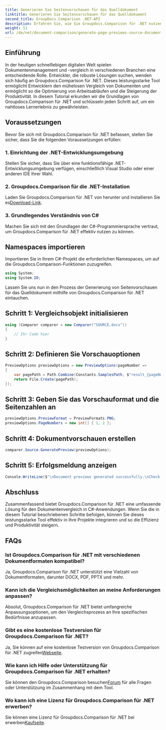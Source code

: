 ```yaml
---
title: Generieren Sie Seitenvorschauen für das Quelldokument
linktitle: Generieren Sie Seitenvorschauen für das Quelldokument
second_title: GroupDocs.Comparison .NET-API
description: Erfahren Sie, wie Sie Groupdocs.Comparison für .NET nutzen, um Dokumentvergleichsprozesse in Ihren C#-Projekten effektiv zu optimieren.
weight: 11
url: /de/net/document-comparison/generate-page-previews-source-document/
---
```

## Einführung
In der heutigen schnelllebigen digitalen Welt spielen Dokumentenmanagement und -vergleich in verschiedenen Branchen eine entscheidende Rolle. Entwickler, die robuste Lösungen suchen, wenden sich häufig an Groupdocs.Comparison für .NET. Dieses leistungsstarke Tool ermöglicht Entwicklern den mühelosen Vergleich von Dokumenten und ermöglicht so die Optimierung von Arbeitsabläufen und die Steigerung der Produktivität. In diesem Tutorial erkunden wir die Grundlagen von Groupdocs.Comparison für .NET und schlüsseln jeden Schritt auf, um ein nahtloses Lernerlebnis zu gewährleisten.
## Voraussetzungen
Bevor Sie sich mit Groupdocs.Comparison für .NET befassen, stellen Sie sicher, dass Sie die folgenden Voraussetzungen erfüllen:
### 1. Einrichtung der .NET-Entwicklungsumgebung
Stellen Sie sicher, dass Sie über eine funktionsfähige .NET-Entwicklungsumgebung verfügen, einschließlich Visual Studio oder einer anderen IDE Ihrer Wahl.
### 2. Groupdocs.Comparison für die .NET-Installation
 Laden Sie Groupdocs.Comparison für .NET von herunter und installieren Sie es[Download-Link](https://releases.groupdocs.com/comparison/net/).
### 3. Grundlegendes Verständnis von C#
Machen Sie sich mit den Grundlagen der C#-Programmiersprache vertraut, um Groupdocs.Comparison für .NET effektiv nutzen zu können.

## Namespaces importieren
Importieren Sie in Ihrem C#-Projekt die erforderlichen Namespaces, um auf die Groupdocs.Comparison-Funktionen zuzugreifen.

```csharp
using System;
using System.IO;
```

Lassen Sie uns nun in den Prozess der Generierung von Seitenvorschauen für das Quelldokument mithilfe von Groupdocs.Comparison für .NET eintauchen.
## Schritt 1: Vergleichsobjekt initialisieren
```csharp
using (Comparer comparer = new Comparer("SOURCE.docx"))
{
    // Ihr Code hier
}
```
## Schritt 2: Definieren Sie Vorschauoptionen
```csharp
PreviewOptions previewOptions = new PreviewOptions(pageNumber =>
{
    var pagePath = Path.Combine(Constants.SamplesPath, $"result_{pageNumber}.png");
    return File.Create(pagePath);
});
```
## Schritt 3: Geben Sie das Vorschauformat und die Seitenzahlen an
```csharp
previewOptions.PreviewFormat = PreviewFormats.PNG;
previewOptions.PageNumbers = new int[] { 1, 2 };
```
## Schritt 4: Dokumentvorschauen erstellen
```csharp
comparer.Source.GeneratePreview(previewOptions);
```
## Schritt 5: Erfolgsmeldung anzeigen
```csharp
Console.WriteLine($"\nDocument previews generated successfully.\nCheck output in {Directory.GetCurrentDirectory()}.");
```

## Abschluss
Zusammenfassend bietet Groupdocs.Comparison für .NET eine umfassende Lösung für den Dokumentenvergleich in C#-Anwendungen. Wenn Sie die in diesem Tutorial beschriebenen Schritte befolgen, können Sie dieses leistungsstarke Tool effektiv in Ihre Projekte integrieren und so die Effizienz und Produktivität steigern.
## FAQs
### Ist Groupdocs.Comparison für .NET mit verschiedenen Dokumentformaten kompatibel?
Ja, Groupdocs.Comparison für .NET unterstützt eine Vielzahl von Dokumentformaten, darunter DOCX, PDF, PPTX und mehr.
### Kann ich die Vergleichsmöglichkeiten an meine Anforderungen anpassen?
Absolut, Groupdocs.Comparison für .NET bietet umfangreiche Anpassungsoptionen, um den Vergleichsprozess an Ihre spezifischen Bedürfnisse anzupassen.
### Gibt es eine kostenlose Testversion für Groupdocs.Comparison für .NET?
 Ja, Sie können auf eine kostenlose Testversion von Groupdocs.Comparison für .NET zugreifen[Webseite](https://releases.groupdocs.com/).
### Wie kann ich Hilfe oder Unterstützung für Groupdocs.Comparison für .NET erhalten?
 Sie können den Groupdocs.Comparison besuchen[Forum](https://forum.groupdocs.com/c/comparison/12) für alle Fragen oder Unterstützung im Zusammenhang mit dem Tool.
### Wo kann ich eine Lizenz für Groupdocs.Comparison für .NET erwerben?
 Sie können eine Lizenz für Groupdocs.Comparison für .NET bei erwerben[Kaufseite](https://purchase.groupdocs.com/buy).